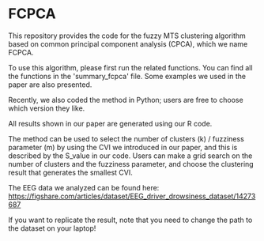 # FCPCA
This repository provides the code for the fuzzy MTS clustering algorithm based on common principal component analysis (CPCA), which we name FCPCA.

To use this algorithm, please first run the related functions. You can find all the functions in the 'summary_fcpca' file. 
Some examples we used in the paper are also presented.

Recently, we also coded the method in Python; users are free to choose which version they like.

All results shown in our paper are generated using our R code. 

The method can be used to select the number of clusters (k) / fuzziness parameter (m) by using the CVI we introduced in our paper, and this is described by the S_value in our code. 
Users can make a grid search on the number of clusters and the fuzziness parameter, and choose the clustering result that generates the smallest CVI. 

The EEG data we analyzed can be found here: https://figshare.com/articles/dataset/EEG_driver_drowsiness_dataset/14273687

If you want to replicate the result, note that you need to change the path to the dataset on your laptop! 
